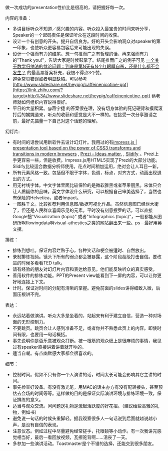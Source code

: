 做一次成功的presentation性价比是很高的，请把握好每一次。

内容的准备：

- 多讲目标听众不知道／感兴趣的内容。听众投入最宝贵的时间来听分享，Speaker的一个起码责任是保证听众在这段时间的收获。
- 设计一个有创意的开头。提升自信良方。好的开头会影响观众对speaker的第一印象，也使听众更容易包容后来可能出现的失误。
- 设计一个强而有力的结尾。想一句推而广之有哲理的话，再来强而有力的"Thank you!"，告诉大家是时候鼓掌了。结尾推而广之的例子可见 [一个关于数学归纳法的悖论问题：到底是第N天有N个红眼睛自杀，还是什么都不会发生？](http://www.zhihu.com/question/21262930) 的最高票答案补充，我恨不得点3个赞。
- 避免常见错误或者明显缺陷。可以参考[http://www.slideshare.net/heypig/caffeinenicotine-ppt](https://link.zhihu.com/?target=http%3A//www.slideshare.net/heypig/caffeinenicotine-ppt) 蔡老师就如何组织内容说得很好。
- 平日的大量积累。@蒋宇捷 的答案很在理，没有切身体验的死记硬背和摸爬滚打后的娓娓道来，听众的收获和感觉是大不一样的。在接受一次分享邀请之前，最好先掂量一下自己对这个话题的理解。



幻灯片:

- 有时间的话尝试用新软件去设计幻灯片。我用过的有[impress.js | presentation tool based on the power of CSS3 transforms and transitions in modern browsers](https://link.zhihu.com/?target=http%3A//bartaz.github.io/impress.js/) , [Prezi - Ideas matter.](https://link.zhihu.com/?target=http%3A//prezi.com/) , [Slidify](https://link.zhihu.com/?target=http%3A//ramnathv.github.io/slidify/) 。Prezi上手更容易一些，但是收费。Impress.js用HTML5实现了Prezi的大部分功能。Slidify比较适合数据分析师使用。花点时间稍加运用，绝对会让人耳目一新。
- 所有元素风格一致。包括但不限于字体，色调，标点，对齐方式，动画出现退出的方式。
- 用无衬线字体。中文字体里面比较保险的是微软雅黑或者苹果丽黑。宋体只会让人质疑你的品味。英文字体没什么研究，可以根据自己审美选择了，当然也有保险的Helvetica，或者Impact。
- 一图胜千文。比较推荐利用信息图/数据可视化作品。虽然信息图已经烂大街了，但还是人民群众喜闻乐见的元素。平时没有刻意搜罗的话，可以直接Google搜"Visualization (topic)" 或者"Infographics (topic)"，一般都能从图研所啊flowingdata啊visual-athestics之类的网站翻出来一些。ps－最好用英文搜。



排练：

- 排练到想吐。保证内容烂熟于心，各种笑话和梗会被适时、自然放出。
- 录制排练视频。镜头下所有的弱点都会被暴露，这个阶段超级打击自信。要改进的时候多看看TED talk。
- 请有经验的朋友对幻灯片内容和表达给意见。他们能反映听众的真实感受。
- 善用软件的排练功能。PPT的Present view能看到下一屏的内容，可以让你更好地连接上下文。
- 计时。保证对时间的分配有清晰的掌握。避免前面的slides讲得细致入微，后面压根讲不完。



表达：

- 永远站着做演讲。听众大多是坐着的，站起来有利于建立自信，营造一种对场面的无形控制力。
- 不要跳页。跳页会让人感到准备不足，或者你并不熟悉此页上的内容。即使时间有限，也要用一句话概括。
- 事先说明你是否乐意被观众打断。被一根筋的观众缠上是很麻烦的事情，我见过有speaker直接讲着讲着就开吵的。
- 适当自嘲。有点幽默感大家都会很喜欢的。



细节：

- 控制时间。假如不只有你一个人演讲的话，时间太长可能会影响其它主讲的时间。
- 事先检查好设备。有没有激光笔，用MAC的话主办方有没有配转接头，甚至预估去会场的时间等等。这样做的目的是保证实际演讲环境与排练环境一致，保证排练的意义。
- 适当与观众交流。问问题送礼物是激起活跃度的好花招。（建议给些高雅的礼物，例如书）
- 避免说一句话的时候头重脚轻。据我观察很多人一句话说到后面就越说越小声，是没有自信的表现。
- 注意仪态。例如过程中尽量避免经常搓手，托眼镜等小动作。有一次我讲完感觉相当好，最后一看回放视频，瓦擦驼背啊……沮丧了一天。
- 多参加一些演讲活动。Toastmaster是个不错的选择，还能交到很多朋友。